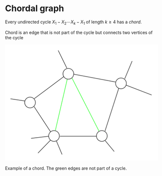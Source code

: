 # Chordal graph

Every undirected cycle $X_1 - X_2 \cdots X_k - X_1$ of length $k \ge 4$ has a *chord*. 

Chord is an edge that is not part of the cycle but connects two vertices of the cycle

![](../.images/graphs/chordal_graph.png)

Example of a chord. The green edges are not part of a cycle.